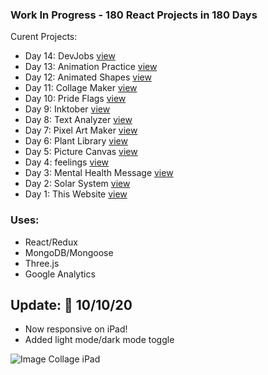 ### Work In Progress - 180 React Projects in 180 Days 
Curent Projects: 
- Day 14: DevJobs [view](http://kathleenwang180projects.surge.sh/day/14)
- Day 13: Animation Practice [view](http://kathleenwang180projects.surge.sh/day/13) 
- Day 12: Animated Shapes [view](http://kathleenwang180projects.surge.sh/day/12)
- Day 11: Collage Maker [view](http://kathleenwang180projects.surge.sh/day/11)
- Day 10: Pride Flags [view](http://kathleenwang180projects.surge.sh/day/10)
- Day 9: Inktober [view](http://kathleenwang180projects.surge.sh/day/9)
- Day 8: Text Analyzer [view](http://kathleenwang180projects.surge.sh/day/8)
- Day 7: Pixel Art Maker [view](http://kathleenwang180projects.surge.sh/day/7)
- Day 6: Plant Library [view](http://kathleenwang180projects.surge.sh/day/6)
- Day 5: Picture Canvas [view](http://kathleenwang180projects.surge.sh/day/5)
- Day 4: feelings [view](http://kathleenwang180projects.surge.sh/day/4)
- Day 3: Mental Health Message [view](http://kathleenwang180projects.surge.sh/day/3)
- Day 2: Solar System [view](http://kathleenwang180projects.surge.sh/day/2)
- Day 1: This Website [view](kathleenwang180projects.surge.sh/)
### Uses: 
- React/Redux 
- MongoDB/Mongoose 
- Three.js 
- Google Analytics
## Update: 🎉 10/10/20
* Now responsive on iPad!
* Added light mode/dark mode toggle

![Image Collage iPad](https://media.discordapp.net/attachments/701277128951595030/765401705256058910/image.png?width=338&height=400)
 

 
